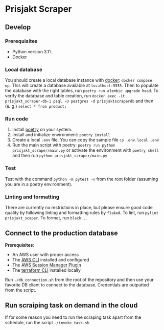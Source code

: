 # Prisjakt Scraper

## Develop

### Prerequisites

* Python version 3.11.
* [Docker](https://www.docker.com/get-started/)

### Local database

You should create a local database instance with [docker](https://www.docker.com/get-started/): `docker compose up`. This will create a database available at `localhost:5555`. Then to populate the database with the right tables, run `poetry run alembic upgrade head`. To verify the database and table creation, run `docker exec -it prisjakt_scraper-db-1 psql -U postgres -d prisjaktscraperdb` and then (e. g.) `select * from product;`

### Run code

1. Install [poetry](https://python-poetry.org/docs/#installation) on your system.
2. Install and initialize environment: `poetry install`
3. Create a local `.env` file. You can copy the sample file `cp .env.local .env`
4. Run the main script with poetry: `poetry run python prisjakt_scraper/main.py` or activate the environment with `poetry shell` and then run `python prisjakt_scraper/main.py`

### Test

Test with the command `python -m pytest -v` from the root folder (assuming you are in a poetry environment).

### Linting and formatting

There are currently no restrictions in place, but please ensure good code quality by following linting and formatting rules by `flake8`. To lint, run `pylint prisjakt_scaper`. To format, run `black .`.

## Connect to the production database

**Prerequisites**:
* An AWS user with proper access
* The [AWS CLI](https://aws.amazon.com/cli/) installed and configured
* The [AWS Session Manager Plugin](https://docs.aws.amazon.com/systems-manager/latest/userguide/session-manager-working-with-install-plugin.html)
* The [terraform CLI](https://developer.hashicorp.com/terraform/downloads) installed locally

Run `./db_connection.sh` from the root of the repository and then use your favorite DB client to connect to the database. Credentials are outputted from the script.

## Run scraiping task on demand in the cloud

If for some reason you need to run the scraping task apart from the schedule, run the script `./invoke_task.sh`.
